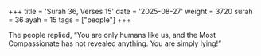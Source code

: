 +++
title = 'Surah 36, Verses 15'
date = '2025-08-27'
weight = 3720
surah = 36
ayah = 15
tags = ["people"]
+++

The people replied, “You are only humans like us, and the Most Compassionate has not revealed anything. You are simply lying!”